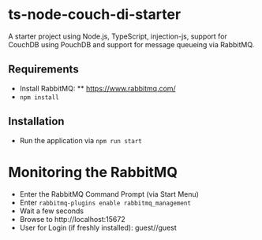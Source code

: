 # ts-node-couch-di-starter

A starter project using Node.js, TypeScript, injection-js, support for CouchDB using PouchDB and support for message queueing via RabbitMQ.

## Requirements
* Install RabbitMQ:
** https://www.rabbitmq.com/
* `npm install`

## Installation
* Run the application via `npm run start`

# Monitoring the RabbitMQ
* Enter the RabbitMQ Command Prompt (via Start Menu)
* Enter `rabbitmq-plugins enable rabbitmq_management`
* Wait a few seconds
* Browse to http://localhost:15672
* User for Login (if freshly installed): guest//guest
